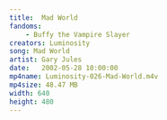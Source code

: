 ```yaml
---
title:  Mad World
fandoms:
    - Buffy the Vampire Slayer
creators: Luminosity
song: Mad World
artist: Gary Jules
date:   2002-05-28 10:00:00
mp4name: Luminosity-026-Mad-World.m4v
mp4size: 48.47 MB
width: 640
height: 480
---
```



  